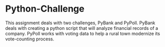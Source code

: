 # Python-Challenge
This assignment deals with two challenges, PyBank and PyPoll. PyBank deals with creating a python script that will analyze financial records of a company. PyPoll works with voting data to help a rural town modernize its vote-counting process.
